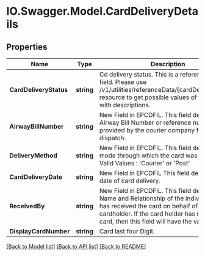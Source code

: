# IO.Swagger.Model.CardDeliveryDetails
## Properties

Name | Type | Description | Notes
------------ | ------------- | ------------- | -------------
**CardDeliveryStatus** | **string** | Cd delivery status.  This is a reference data field. Please use /v1/utilities/referenceData/{cardDeliveryStatus} resource to get possible values of this field with descriptions. | [optional] 
**AirwayBillNumber** | **string** | New Field in EPCDFIL. This field denotes the Airway Bill Number or reference number provided by the courier company for the dispatch. | [optional] 
**DeliveryMethod** | **string** | New Field in EPCDFIL. This field denotes the mode through which the card was disptached. Valid Values :  &#x27;Courier&#x27; or &#x27;Post&#x27;  | [optional] 
**CardDeliveryDate** | **string** | New Field in EPCDFIL This field denotes the date of card delivery. | [optional] 
**ReceivedBy** | **string** | New Field in EPCDFIL. This field denotes the Name and Relationship of the individual who has received the card on behalf of the cardholder. If the card holder has received the card, then this field will have the value as ‘Self’. | [optional] 
**DisplayCardNumber** | **string** | Card last four Digit. | [optional] 

[[Back to Model list]](../README.md#documentation-for-models) [[Back to API list]](../README.md#documentation-for-api-endpoints) [[Back to README]](../README.md)

